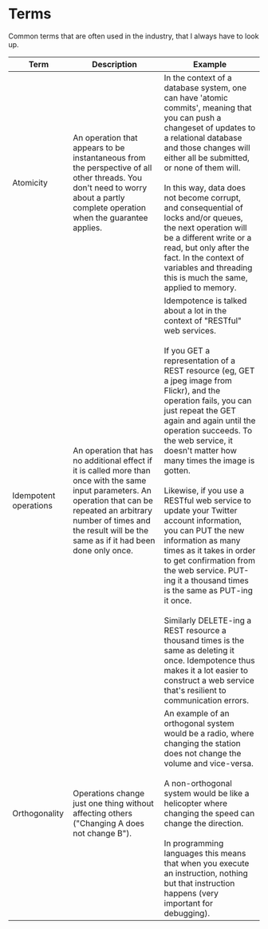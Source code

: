 # Terms

Common terms that are often used in the industry, that I always have to look up. 
 
| Term | Description | Example |
| - | - | - |
| Atomicity | An operation that appears to be instantaneous from the perspective of all other threads. You don't need to worry about a partly complete operation when the guarantee applies. | In the context of a database system, one can have 'atomic commits', meaning that you can push a changeset of updates to a relational database and those changes will either all be submitted, or none of them will. <br><br> In this way, data does not become corrupt, and consequential of locks and/or queues, the next operation will be a different write or a read, but only after the fact. In the context of variables and threading this is much the same, applied to memory. |
| Idempotent operations | An operation that has no additional effect if it is called more than once with the same input parameters. An operation that can be repeated an arbitrary number of times and the result will be the same as if it had been done only once. | Idempotence is talked about a lot in the context of "RESTful" web services. <br><br> If you GET a representation of a REST resource (eg, GET a jpeg image from Flickr), and the operation fails, you can just repeat the GET again and again until the operation succeeds. To the web service, it doesn't matter how many times the image is gotten. <br><br> Likewise, if you use a RESTful web service to update your Twitter account information, you can PUT the new information as many times as it takes in order to get confirmation from the web service. PUT-ing it a thousand times is the same as PUT-ing it once. <br><br> Similarly DELETE-ing a REST resource a thousand times is the same as deleting it once. Idempotence thus makes it a lot easier to construct a web service that's resilient to communication errors. |
| Orthogonality | Operations change just one thing without affecting others ("Changing A does not change B"). | An example of an orthogonal system would be a radio, where changing the station does not change the volume and vice-versa.<br><br>A non-orthogonal system would be like a helicopter where changing the speed can change the direction.<br><br>In programming languages this means that when you execute an instruction, nothing but that instruction happens (very important for debugging).|
